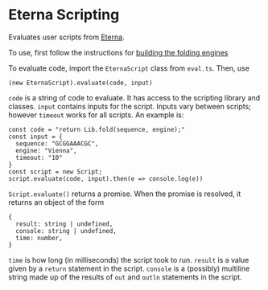 # Eterna Scripting
Evaluates user scripts from [Eterna](eternagame.org).

To use, first follow the instructions for [building the folding engines](Engines/README.md)

To evaluate code, import the `EternaScript` class from `eval.ts`. Then, use
```
(new EternaScript).evaluate(code, input)
```
`code` is a string of code to evaluate. It has access to the scripting library and classes. `input` contains inputs for the script. Inputs vary between scripts; however `timeout` works for all scripts. An example is:
```
const code = "return Lib.fold(sequence, engine);"
const input = {
  sequence: "GCGGAAACGC",
  engine: "Vienna",
  timeout: "10"
}
const script = new Script;
script.evaluate(code, input).then(e => console.log(e))
```
`Script.evaluate()` returns a promise. When the promise is resolved, it returns an object of the form
```
{
  result: string | undefined,
  console: string | undefined,
  time: number,
}
```
`time` is how long (in milliseconds) the script took to run. `result` is a value given by a `return` statement in the script. `console` is a (possibly) multiline string made up of the results of `out` and `outln` statements in the script.